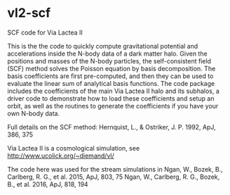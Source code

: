 # vl2-scf
SCF code for Via Lactea II

This is the the code to quickly compute gravitational potential and accelerations inside the N-body data of a dark matter halo. Given the positions and masses of the N-body particles, the self-consistent field (SCF) method solves the Poisson equation by basis decomposition. The basis coefficients are first pre-computed, and then they can be used to evaluate the linear sum of analytical basis functions. The code package includes the coefficients of the main Via Lactea II halo and its subhalos, a driver code to demonstrate how to load these coefficients and setup an orbit, as well as the routines to generate the coefficients if you have your own N-body data.

Full details on the SCF method:
Hernquist, L., & Ostriker, J. P. 1992, ApJ, 386, 375

Via Lactea II is a cosmological simulation, see
http://www.ucolick.org/~diemand/vl/

The code here was used for the stream simulations in
Ngan, W., Bozek, B., Carlberg, R. G., et al. 2015, ApJ, 803, 75
Ngan, W., Carlberg, R. G., Bozek, B., et al. 2016, ApJ, 818, 194

